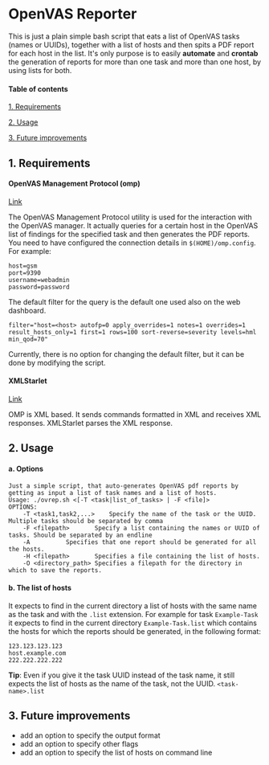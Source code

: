 # OpenVAS Reporter

This is just a plain simple bash script that eats a list of OpenVAS tasks (names or UUIDs), together with a list of hosts and then spits a PDF report for each host in the list. 
It's only purpose is to easily **automate** and **crontab** the generation of reports for more than one task and more than one host, by using lists for both.
#### Table of contents
[1. Requirements](#Requirements)

[2. Usage](#Usage)

[3. Future improvements](#Future-improvements)

## 1. Requirements

####  OpenVAS Management Protocol (omp)
[Link](https://docs.greenbone.net/GSM-Manual/gos-3.1/en/omp.html)

The OpenVAS Management Protocol utility is used for the interaction with the OpenVAS manager. It actually queries for a certain host in the OpenVAS list of findings for the specified task and then generates the PDF reports.
You need to have configured the connection details in `$(HOME)/omp.config`. For example:
```[Connection]
host=gsm
port=9390
username=webadmin
password=password
```
The default filter for the query is the default one used also on the web dashboard.
```
filter="host=<host> autofp=0 apply_overrides=1 notes=1 overrides=1 result_hosts_only=1 first=1 rows=100 sort-reverse=severity levels=hml min_qod=70"
```
Currently, there is no option for changing the default filter, but it can be done by modifying the script.
####  XMLStarlet
[Link](http://xmlstar.sourceforge.net/)

OMP is XML based. It sends commands formatted in XML and receives XML responses. XMLStarlet parses the XML response.
## 2. Usage
#### a. Options
```
Just a simple script, that auto-generates OpenVAS pdf reports by getting as input a list of task names and a list of hosts.
Usage: ./ovrep.sh <[-T <task|list_of_tasks> | -F <file]> 
OPTIONS:
	-T <task1,task2,...>	Specify the name of the task or the UUID. Multiple tasks should be separated by comma
	-F <filepath>		Specify a list containing the names or UUID of tasks. Should be separated by an endline
	-A			Specifies that one report should be generated for all the hosts.
	-H <filepath>		Specifies a file containing the list of hosts.
	-O <directory_path>	Specifies a filepath for the directory in which to save the reports.
```
#### b. The list of hosts
It expects to find in the current directory a list of hosts with the same name as the task and with the `.list` extension. For example for task `Example-Task` it expects to find in the current directory `Example-Task.list` which contains the hosts for which the reports should be generated, in the following format:
```
123.123.123.123
host.example.com
222.222.222.222
```
**Tip**: Even if you give it the task UUID instead of the task name, it still expects the list of hosts as the name of the task, not the UUID.
`<task-name>.list`
## 3. Future improvements
- add an option to specify the output format
- add an option to specify other flags
- add an option to specify the list of hosts on command line
